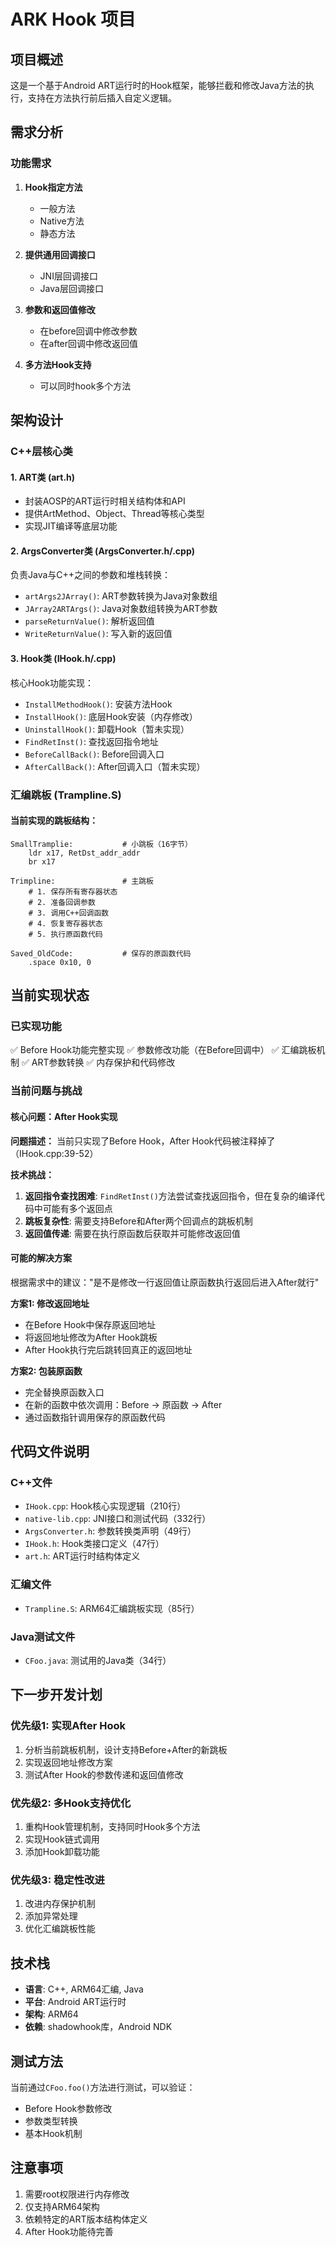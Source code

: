 # ARK Hook 项目

## 项目概述

这是一个基于Android ART运行时的Hook框架，能够拦截和修改Java方法的执行，支持在方法执行前后插入自定义逻辑。

## 需求分析

### 功能需求
1. **Hook指定方法**
   - 一般方法
   - Native方法
   - 静态方法

2. **提供通用回调接口**
   - JNI层回调接口
   - Java层回调接口

3. **参数和返回值修改**
   - 在before回调中修改参数
   - 在after回调中修改返回值

4. **多方法Hook支持**
   - 可以同时hook多个方法

## 架构设计

### C++层核心类

#### 1. ART类 (art.h)
- 封装AOSP的ART运行时相关结构体和API
- 提供ArtMethod、Object、Thread等核心类型
- 实现JIT编译等底层功能

#### 2. ArgsConverter类 (ArgsConverter.h/.cpp)
负责Java与C++之间的参数和堆栈转换：
- `artArgs2JArray()`: ART参数转换为Java对象数组
- `JArray2ARTArgs()`: Java对象数组转换为ART参数
- `parseReturnValue()`: 解析返回值
- `WriteReturnValue()`: 写入新的返回值

#### 3. Hook类 (IHook.h/.cpp)
核心Hook功能实现：
- `InstallMethodHook()`: 安装方法Hook
- `InstallHook()`: 底层Hook安装（内存修改）
- `UninstallHook()`: 卸载Hook（暂未实现）
- `FindRetInst()`: 查找返回指令地址
- `BeforeCallBack()`: Before回调入口
- `AfterCallBack()`: After回调入口（暂未实现）

### 汇编跳板 (Trampline.S)

#### 当前实现的跳板结构：
```assembly
SmallTramplie:           # 小跳板（16字节）
    ldr x17, RetDst_addr_addr
    br x17

Trimpline:               # 主跳板
    # 1. 保存所有寄存器状态
    # 2. 准备回调参数
    # 3. 调用C++回调函数
    # 4. 恢复寄存器状态
    # 5. 执行原函数代码

Saved_OldCode:           # 保存的原函数代码
    .space 0x10, 0
```

## 当前实现状态

### 已实现功能
✅ Before Hook功能完整实现
✅ 参数修改功能（在Before回调中）
✅ 汇编跳板机制
✅ ART参数转换
✅ 内存保护和代码修改

### 当前问题与挑战

#### 核心问题：After Hook实现
**问题描述：** 当前只实现了Before Hook，After Hook代码被注释掉了（IHook.cpp:39-52）

**技术挑战：**
1. **返回指令查找困难**: `FindRetInst()`方法尝试查找返回指令，但在复杂的编译代码中可能有多个返回点
2. **跳板复杂性**: 需要支持Before和After两个回调点的跳板机制
3. **返回值传递**: 需要在执行原函数后获取并可能修改返回值

#### 可能的解决方案
根据需求中的建议："是不是修改一行返回值让原函数执行返回后进入After就行"

**方案1: 修改返回地址**
- 在Before Hook中保存原返回地址
- 将返回地址修改为After Hook跳板
- After Hook执行完后跳转回真正的返回地址

**方案2: 包装原函数**
- 完全替换原函数入口
- 在新的函数中依次调用：Before → 原函数 → After
- 通过函数指针调用保存的原函数代码

## 代码文件说明

### C++文件
- `IHook.cpp`: Hook核心实现逻辑（210行）
- `native-lib.cpp`: JNI接口和测试代码（332行）
- `ArgsConverter.h`: 参数转换类声明（49行）
- `IHook.h`: Hook类接口定义（47行）
- `art.h`: ART运行时结构体定义

### 汇编文件
- `Trampline.S`: ARM64汇编跳板实现（85行）

### Java测试文件
- `CFoo.java`: 测试用的Java类（34行）

## 下一步开发计划

### 优先级1: 实现After Hook
1. 分析当前跳板机制，设计支持Before+After的新跳板
2. 实现返回地址修改方案
3. 测试After Hook的参数传递和返回值修改

### 优先级2: 多Hook支持优化
1. 重构Hook管理机制，支持同时Hook多个方法
2. 实现Hook链式调用
3. 添加Hook卸载功能

### 优先级3: 稳定性改进
1. 改进内存保护机制
2. 添加异常处理
3. 优化汇编跳板性能

## 技术栈
- **语言**: C++, ARM64汇编, Java
- **平台**: Android ART运行时
- **架构**: ARM64
- **依赖**: shadowhook库，Android NDK

## 测试方法
当前通过`CFoo.foo()`方法进行测试，可以验证：
- Before Hook参数修改
- 参数类型转换
- 基本Hook机制

## 注意事项
1. 需要root权限进行内存修改
2. 仅支持ARM64架构
3. 依赖特定的ART版本结构体定义
4. After Hook功能待完善